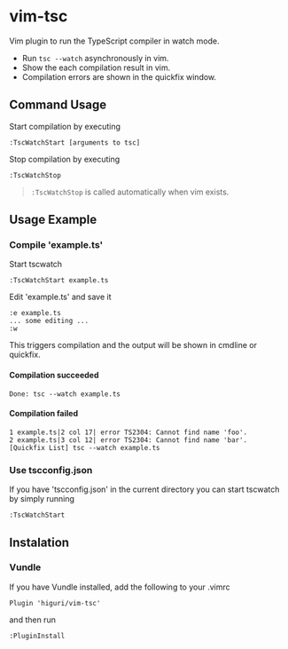 vim-tsc
========

Vim plugin to run the TypeScript compiler in watch mode.

- Run `tsc --watch` asynchronously in vim.
- Show the each compilation result in vim.
- Compilation errors are shown in the quickfix window.

Command Usage
-------------

Start compilation by executing

	:TscWatchStart [arguments to tsc]

Stop compilation by executing

	:TscWatchStop

> `:TscWatchStop` is called automatically when vim exists.

Usage Example
-------------

### Compile 'example.ts'

Start tscwatch

    :TscWatchStart example.ts

Edit 'example.ts' and save it

    :e example.ts
    ... some editing ...
    :w

This triggers compilation and the output will be shown in cmdline or quickfix.

#### Compilation succeeded

    Done: tsc --watch example.ts

#### Compilation failed

    1 example.ts|2 col 17| error TS2304: Cannot find name 'foo'.
    2 example.ts|3 col 12| error TS2304: Cannot find name 'bar'.
    [Quickfix List] tsc --watch example.ts

### Use tscconfig.json

If you have 'tscconfig.json' in the current directory
you can start tscwatch by simply running

    :TscWatchStart


Instalation
-----------

### Vundle

If you have Vundle installed, add the following to your .vimrc

    Plugin 'higuri/vim-tsc'

and then run

    :PluginInstall

